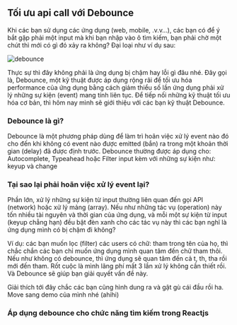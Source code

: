 ## Tối ưu api call với Debounce
Khi các bạn sử dụng các ứng dụng (web, mobile, .v.v…), các bạn có để ý bắt gặp phải một input mà khi bạn nhập vào ô tìm kiếm, bạn phải chờ một chút thì mới có gì đó xảy ra không? Đại loại như ví dụ sau:

![debounce](https://cdn-images-1.medium.com/max/1600/1*aNqkqLafqoI9FIHcwubqaA.gif)

Thực sự thì đây không phải là ứng dụng bị chậm hay lỗi gì đâu nhé. Đây gọi là, Debounce, một kỹ thuật được áp dụng rộng rãi để tối ưu hóa performance của ứng dụng bằng cách giảm thiểu số lần ứng dụng phải xử lý những sự kiện (event) mang tính liên tục. Để tiếp nối những kỹ thuật tối ưu hóa cơ bản, thì hôm nay mình sẽ giới thiệu với các bạn kỹ thuật Debounce.
### Debounce là gì?
Debounce là một phương pháp dùng để làm trì hoãn việc xử lý event nào đó cho đến khi không có event nào được emitted (bắn) ra trong một khoản thời gian (delay) đã được định trước. Debounce thường được áp dụng cho: Autocomplete, Typeahead hoặc Filter input kèm với những sự kiện như: keyup và change

### Tại sao lại phải hoãn việc xử lý event lại?
Phần lớn, xử lý những sự kiện từ input thường liên quan đến gọi API (network) hoặc xử lý mảng (array). Nếu như những tác vụ (operation) này tốn nhiều tài nguyên và thời gian của ứng dụng, và mỗi một sự kiện từ input (keyup chẳng hạn) đều bật đèn xanh cho các tác vụ này thì các bạn nghĩ là ứng dụng mình có bị chậm đi không?

Ví dụ: các bạn muốn lọc (filter) các users có chữ: tham trong tên của họ, thì chắc chắn các bạn chỉ muốn ứng dụng mình quan tâm đến chữ tham thôi. Nếu như không có debounce, thì ứng dụng sẽ quan tâm đến cả t, th, tha rồi mới đến tham. Rốt cuộc là mình lãng phí mất 3 lần xử lý không cần thiết rồi. Và Debounce sẽ giúp bạn giải quyết vấn đề này.

Giải thích tới đây chắc các bạn cũng hình dung ra và gật gù cái đầu rồi ha. Move sang demo của mình nhé (ahihi)

### Áp dụng debounce cho chức năng tìm kiếm trong Reactjs
